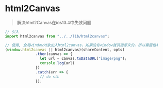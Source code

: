 # html2Canvas
> 解决html2Canvas在ios13.4中失效问题
```javascript
// 引入
import html2canvas from "../../lib/html2canvas";
```
```javascript
// 使用, 全局window对象加入html2canvas，如果没有window就调用原来的，所以需要做判断
(window.html2canvas || html2canvas)(shareContent, opts)
              .then(canvas => {
                let url = canvas.toDataURL("image/png");
                console.log(url)
              })
              .catch(err => {
                // do sth
              });
```
